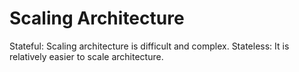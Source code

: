 # Scaling Architecture

Stateful: Scaling architecture is difficult and complex.
Stateless: It is relatively easier to scale architecture.